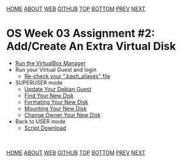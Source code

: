---
---
[HOME](index.md)
[ABOUT](README.md)
[WEB](https://osp4diss.vlsm.org/)
[GITHUB](https://github.com/os2xx/osp4diss/)
[TOP](#)
[BOTTOM](#endofpage)
[PREV](W03-01.md)
[NEXT](AOS.md#idx03)

# OS Week 03 Assignment #2: Add/Create An Extra Virtual Disk

* [Run the VirtualBox Manager](W03-03.md)
* Run your Virtual Guest and login
  * [Re-check your ".bash_aliases" file](osp-108.md)
* SUPERUSER mode
  * [Update Your Debian Guest](osp-102.md)
  * [Find Your New Disk](W03-04.md)
  * [Formating Your New Disk](W03-05.md)
  * [Mounting Your New Disk](W03-06.md)
  * [Change Owner Your New Disk](W03-07.md)
* Back to USER mode
  * [Script Download](W03-08.md)

<br id="endofpage"><br>
[HOME](index.md)
[ABOUT](README.md)
[WEB](https://osp4diss.vlsm.org/)
[GITHUB](https://github.com/os2xx/osp4diss/)
[TOP](#)
[BOTTOM](#endofpage)
[PREV](W03-01.md)
[NEXT](AOS.md#idx03)
<br>

